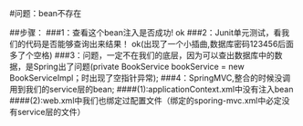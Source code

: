 #问题：bean不存在

##步骤：
###1：查看这个bean注入是否成功! ok
###2：Junit单元测试，看我们的代码是否能够查询出来结果！ ok(出现了一个小插曲,数据库密码123456后面多了个空格)
###3：问题，一定不在我们的底层，因为可以查出数据库中的数据，是Spring出了问题(private BookService bookService = new BookServiceImpl；时出现了空指针异常);
###4：SpringMVC,整合的时候没调用到我们的service层的bean;
   ####(1):applicationContext.xml中没有注入bean
   ####(2):web.xml中我们也绑定过配置文件（绑定的sporing-mvc.xml中必定没有service层的文件）